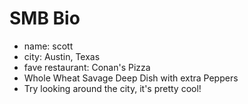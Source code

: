 # SMB Bio

- name: scott
- city: Austin, Texas
- fave restaurant: Conan's Pizza
 - Whole Wheat Savage Deep Dish with extra Peppers
- Try looking around the city, it's pretty cool!